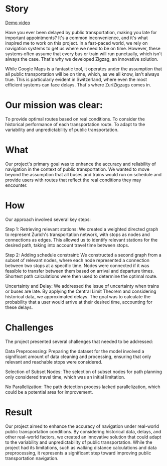 # Story
[Demo video](https://www.youtube.com/watch?v=TYbOict2yiI&ab_channel=RuiqiYU)

Have you ever been delayed by public transportation, making you late for important appointments? It's a common inconvenience, and it's what inspired me to work on this project. In a fast-paced world, we rely on navigation systems to get us where we need to be on time. However, these systems often assume that every bus or train will run punctually, which isn't always the case. That's why we developed Zigzag, an innovative solution.

While Google Maps is a fantastic tool, it operates under the assumption that all public transportation will be on time, which, as we all know, isn't always true. This is particularly evident in Switzerland, where even the most efficient systems can face delays. That's where ZuriZigzags comes in.

# Our mission was clear:

To provide optimal routes based on real conditions.
To consider the historical performance of each transportation route.
To adapt to the variability and unpredictability of public transportation.
# What
Our project's primary goal was to enhance the accuracy and reliability of navigation in the context of public transportation. We wanted to move beyond the assumption that all buses and trains would run on schedule and provide users with routes that reflect the real conditions they may encounter.

# How
Our approach involved several key steps:

Step 1: Retrieving relevant stations: We created a weighted directed graph to represent Zurich's transportation network, with stops as nodes and connections as edges. This allowed us to identify relevant stations for the desired path, taking into account travel time between stops.

Step 2: Adding schedule constraint: We constructed a second graph from a subset of relevant nodes, where each node represented a connection between two stops at a specific time. Nodes were connected if it was feasible to transfer between them based on arrival and departure times. Shortest path calculations were then used to determine the optimal route.

Uncertainty and Delay: We addressed the issue of uncertainty when trains or buses are late. By applying the Central Limit Theorem and considering historical data, we approximated delays. The goal was to calculate the probability that a user would arrive at their desired time, accounting for these delays.

# Challenges
The project presented several challenges that needed to be addressed:

Data Preprocessing: Preparing the dataset for the model involved a significant amount of data cleaning and processing, ensuring that only relevant and reachable stops were considered.

Selection of Subset Nodes: The selection of subset nodes for path planning only considered travel time, which was an initial limitation.

No Parallelization: The path detection process lacked parallelization, which could be a potential area for improvement.

# Result
Our project aimed to enhance the accuracy of navigation under real-world public transportation conditions. By considering historical data, delays, and other real-world factors, we created an innovative solution that could adapt to the variability and unpredictability of public transportation. While the project had its limitations, such as walking distance calculations and data preprocessing, it represents a significant step toward improving public transportation navigation.